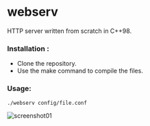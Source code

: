 # webserv
HTTP server written from scratch in C++98.

### Installation :
- Clone the repository.
- Use the make command to compile the files.

### Usage:
```./webserv config/file.conf```

![screenshot01](https://i.imgur.com/qY9ZijD.png)

